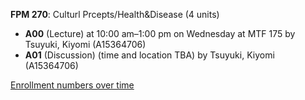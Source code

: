 **FPM 270**: Culturl Prcepts/Health&Disease (4 units)

- **A00** (Lecture) at 10:00 am–1:00 pm on Wednesday at MTF 175 by Tsuyuki, Kiyomi (A15364706)
- **A01** (Discussion) (time and location TBA) by Tsuyuki, Kiyomi (A15364706)

[Enrollment numbers over time](./FPM270.tsv)
